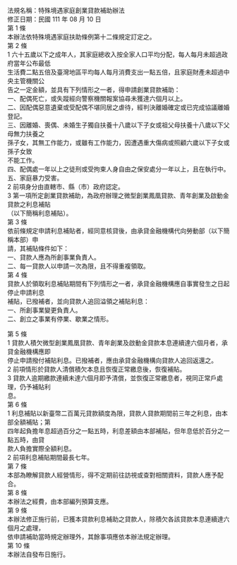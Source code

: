 法規名稱：特殊境遇家庭創業貸款補助辦法  
修正日期：民國 111 年 08 月 10 日  
第 1 條  
本辦法依特殊境遇家庭扶助條例第十二條規定訂定之。  
第 2 條  
1 六十五歲以下之成年人，其家庭總收入按全家人口平均分配，每人每月未超過政府當年公布最低  
生活費二點五倍及臺灣地區平均每人每月消費支出一點五倍，且家庭財產未超過中央主管機關公  
告之一定金額，並具有下列情形之一者，得申請創業貸款補助：  
一、配偶死亡，或失蹤經向警察機關報案協尋未獲達六個月以上。  
二、因配偶惡意遺棄或受配偶不堪同居之虐待，經判決離婚確定或已完成協議離婚登記。  
三、因離婚、喪偶、未婚生子獨自扶養十八歲以下子女或祖父母扶養十八歲以下父母無力扶養之  
孫子女，其無工作能力，或雖有工作能力，因遭遇重大傷病或照顧六歲以下子女或孫子女致  
不能工作。  
四、配偶處一年以上之徒刑或受拘束人身自由之保安處分一年以上，且在執行中。  
五、家庭暴力受害。  
2 前項身分由直轄市、縣（市）政府認定。  
3 第一項所定創業貸款補助，為政府辦理之微型創業鳳凰貸款、青年創業及啟動金貸款之利息補貼  
（以下簡稱利息補貼）。  
第 3 條  
依前條規定申請利息補貼者，經同意核貸後，由承貸金融機構代向勞動部（以下簡稱本部）申  
請，其補貼條件如下：  
一、貸款人應為所創事業負責人。  
二、每一貸款人以申請一次為限，且不得重複領取。  
第 4 條  
貸款人於領取利息補貼期間有下列情形之一者，承貸金融機構應自事實發生之日起停止申請利息  
補貼，已撥補者，並向貸款人追回溢領之補貼利息：  
一、所創事業變更負責人。  
二、創立之事業有停業、歇業之情形。  


第 5 條  
1 貸款人積欠微型創業鳳凰貸款、青年創業及啟動金貸款本息連續達六個月者，承貸金融機構應即  
停止申請撥付補貼利息。已撥補者，應由承貸金融機構向貸款人追回返還之。  
2 前項情形於貸款人清償積欠本息且恢復正常繳息後，恢復補貼。  
3 貸款人逾期繳款連續未達六個月即予清償，並恢復正常繳息者，視同正常戶處理，仍予補貼利  
息。  
第 6 條  
1 利息補貼以新臺幣二百萬元貸款額度為限，貸款人貸款期間前三年之利息，由本部全額補貼；第  
四年起負擔年息超過百分之一點五時，利息差額由本部補貼，但年息低於百分之一點五時，由貸  
款人負擔實際全額利息。  
2 前項利息補貼期間最長七年。  
第 7 條  
本部為瞭解貸款人經營情形，得不定期前往訪視或查對相關資料，貸款人應予配合。  
第 8 條  
本辦法之經費，由本部編列預算支應。  
第 9 條  
本辦法修正施行前，已獲本貸款利息補助之貸款人，除積欠各該貸款本息連續達六個月之處理，  
依申請補助當時規定辦理外，其餘事項應依本辦法規定辦理。  
第 10 條  
本辦法自發布日施行。  


